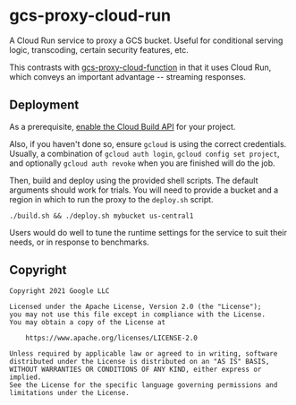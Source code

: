 # gcs-proxy-cloud-run

A Cloud Run service to proxy a GCS bucket. Useful for conditional serving logic, transcoding, certain security features, etc.

This contrasts with [gcs-proxy-cloud-function](http://github.com/domZippilli/gcs-proxy-cloud-function) in that it uses Cloud Run, which conveys an important advantage -- streaming responses.

## Deployment

As a prerequisite, [enable the Cloud Build API](https://console.cloud.google.com/apis/library/cloudbuild.googleapis.com) for your project.

Also, if you haven't done so, ensure `gcloud` is using the correct credentials. Usually, a combination of `gcloud auth login`, `gcloud config set project`, and optionally `gcloud auth revoke` when you are finished will do the job.

Then, build and deploy using the provided shell scripts. The default arguments should work for trials. You will need to provide a bucket and a region in which to run the proxy to the `deploy.sh` script.

```shell
./build.sh && ./deploy.sh mybucket us-central1
```

Users would do well to tune the runtime settings for the service to suit their needs, or in response to benchmarks.

## Copyright

``` text
Copyright 2021 Google LLC

Licensed under the Apache License, Version 2.0 (the "License");
you may not use this file except in compliance with the License.
You may obtain a copy of the License at

    https://www.apache.org/licenses/LICENSE-2.0

Unless required by applicable law or agreed to in writing, software
distributed under the License is distributed on an "AS IS" BASIS,
WITHOUT WARRANTIES OR CONDITIONS OF ANY KIND, either express or implied.
See the License for the specific language governing permissions and
limitations under the License.
```
